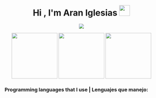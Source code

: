 

<h1 align="center">Hi , I'm Aran Iglesias <img src="https://media.giphy.com/media/hvRJCLFzcasrR4ia7z/giphy.gif" width="35"></h1>
<p align="center">
  <a href="https://github.com/DenverCoder1/readme-typing-svg"><img src="https://readme-typing-svg.herokuapp.com?font=Time+New+Roman&color=cyan&size=25&center=true&vCenter=true&width=650&height=100&lines=Telecommunications+technology+engineering,;Full+Stack+Development,;study+of+signals+and+networks..."></a>
</p>

<div align="center">
  <img src="https://github-readme-stats.vercel.app/api?username=Aranif&show_icons=true&theme=tokyonight&hide_border=true&include_all_commits=true&count_private=true" height="150" />
  <img src="https://github-readme-stats.vercel.app/api/top-langs/?username=Aranif&layout=compact&theme=tokyonight&hide_border=true" height="150"/>
  <img src="https://streak-stats.demolab.com?user=Aranif&theme=tokyonight&hide_border=true" height="150"/>
</div>

<h3> Programming languages ​​that I use | Lenguajes que manejo:</h3>
